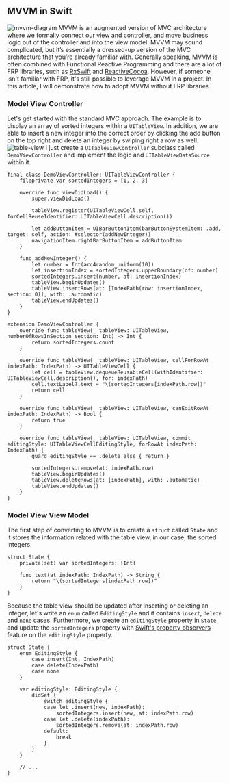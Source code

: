 ## MVVM in Swift
![mvvm-diagram]()
MVVM is an augmented version of MVC architecture where we formally connect our view and controller, and move business logic out of the controller and into the view model.
MVVM may sound complicated, but it’s essentially a dressed-up version of the MVC architecture that you’re already familiar with.
Generally speaking, MVVM is often combined with Functional Reactive Programming and there are a lot of FRP libraries, such as [RxSwift](https://github.com/ReactiveX/RxSwift) and [ReactiveCocoa](https://github.com/ReactiveCocoa/ReactiveCocoa).
However, if someone isn't familiar with FRP, it's still possible to leverage MVVM in a project.
In this article, I will demonstrate how to adopt MVVM without FRP libraries.

### Model View Controller
Let's get started with the standard MVC approach.
The example is to display an array of sorted integers within a `UITableView`.
In addition, we are able to insert a new integer into the correct order by clicking the add button on the top right and delete an integer by swiping right a row as well.
![table-view]()
I just create a `UITableViewController` subclass called `DemoViewController` and implement the logic and `UITableViewDataSource` within it.
```
final class DemoViewController: UITableViewController {
    fileprivate var sortedIntegers = [1, 2, 3]

    override func viewDidLoad() {
        super.viewDidLoad()

        tableView.register(UITableViewCell.self, forCellReuseIdentifier: UITableViewCell.description())

        let addButtonItem = UIBarButtonItem(barButtonSystemItem: .add, target: self, action: #selector(addNewInteger))
        navigationItem.rightBarButtonItem = addButtonItem
    }

    func addNewInteger() {
        let number = Int(arc4random_uniform(10))
        let insertionIndex = sortedIntegers.upperBoundary(of: number)
        sortedIntegers.insert(number, at: insertionIndex)
        tableView.beginUpdates()
        tableView.insertRows(at: [IndexPath(row: insertionIndex, section: 0)], with: .automatic)
        tableView.endUpdates()
    }
}

extension DemoViewController {
    override func tableView(_ tableView: UITableView, numberOfRowsInSection section: Int) -> Int {
        return sortedIntegers.count
    }

    override func tableView(_ tableView: UITableView, cellForRowAt indexPath: IndexPath) -> UITableViewCell {
        let cell = tableView.dequeueReusableCell(withIdentifier: UITableViewCell.description(), for: indexPath)
        cell.textLabel?.text = "\(sortedIntegers[indexPath.row])"
        return cell
    }

    override func tableView(_ tableView: UITableView, canEditRowAt indexPath: IndexPath) -> Bool {
        return true
    }

    override func tableView(_ tableView: UITableView, commit editingStyle: UITableViewCellEditingStyle, forRowAt indexPath: IndexPath) {
        guard editingStyle == .delete else { return }

        sortedIntegers.remove(at: indexPath.row)
        tableView.beginUpdates()
        tableView.deleteRows(at: [indexPath], with: .automatic)
        tableView.endUpdates()
    }
}
```

### Model View View Model
The first step of converting to MVVM is to create a `struct` called `State` and it stores the information related with the table view, in our case, the sorted integers.
```
struct State {
    private(set) var sortedIntegers: [Int]

    func text(at indexPath: IndexPath) -> String {
        return "\(sortedIntegers[indexPath.row])"
    }
}
```
Because the table view should be updated after inserting or deleting an integer, let's write an `enum` called `EditingStyle` and it contains `insert`,  `delete` and `none` cases.
Furthermore, we create an `editingStyle` property in `State` and update the `sortedIntegers` property with [Swift's property observers](https://developer.apple.com/library/content/documentation/Swift/Conceptual/Swift_Programming_Language/Properties.html) feature on the `editingStyle` property.
```
struct State {
    enum EditingStyle {
        case insert(Int, IndexPath)
        case delete(IndexPath)
        case none
    }

    var editingStyle: EditingStyle {
        didSet {
            switch editingStyle {
            case let .insert(new, indexPath):
                sortedIntegers.insert(new, at: indexPath.row)
            case let .delete(indexPath):
                sortedIntegers.remove(at: indexPath.row)
            default:
                break
            }
        }
    }

    // ...
}
```
